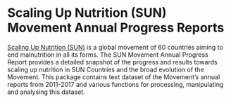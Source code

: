 <!-- README.md is generated from README.Rmd. Please edit that file -->
Scaling Up Nutrition (SUN) Movement Annual Progress Reports
===========================================================

[Scaling Up Nutrition (SUN)](http://scalingupnutrition.org) is a global
movement of 60 countries aiming to end malnutrition in all its forms.
The SUN Movement Annual Progress Report provides a detailed snapshot of
the progress and results towards scaling up nutrition in SUN Countries
and the broad evolution of the Movement. This package contains text
dataset of the Movement’s annual reports from 2011-2017 and various
functions for processing, manipulating and analysing this dataset.
